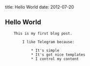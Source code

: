 title: Hello World
date: 2012-07-20
    
## Hello World
        
        This is my first blog post.
            
            I like Telegram because:
                
                * It's simple
                * It's got nice templates
                * I control my content
